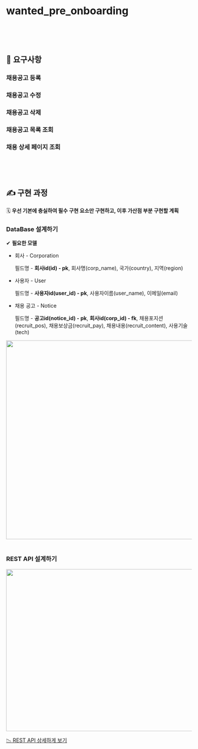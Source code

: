 # wanted_pre_onboarding

<br>
<br>
<br>


## 🚨 요구사항

### 채용공고 등록

### 채용공고 수정

### 채용공고 삭제

### 채용공고 목록 조회

### 채용 상세 페이지 조회

<br>
<br>
<br>

## ✍️ 구현 과정


🗓 **우선 기본에 충실하여 필수 구현 요소만 구현하고, 이후 가산점 부분 구현할 계획**

### DataBase 설계하기

✔︎ **필요한 모델**

- 회사 - Corporation
    
    필드명 - **회사id(id) - pk**, 회사명(corp_name), 국가(country), 지역(region)
    
- 사용자 - User
    
    필드명 - **사용자id(user_id) - pk**, 사용자이름(user_name), 이메일(email)
    
- 채용 공고 - Notice
    
    필드명 - **공고id(notice_id) - pk**, **회사id(corp_id) - fk**, 채용포지션(recruit_pos), 채용보상금(recruit_pay), 채용내용(recruit_content), 사용기술(tech)
    

<img src="https://user-images.githubusercontent.com/73332608/173386224-5870c5dd-72a5-4bff-acd2-db94486e7f92.png" width="700" height="540">

<br>
<br>

### REST API 설계하기

<img src="https://user-images.githubusercontent.com/73332608/173313000-688e57d8-1131-4984-ba20-8fa5e57ad9b4.png" width="600" height="440">

<Detail>

[📉 REST API 상세하게 보기](https://undefined-333.gitbook.io/untitled/reference/api-reference/undefined)
